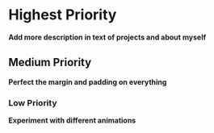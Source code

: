 # Highest Priority
**Add more description in text of projects and about myself**
## Medium Priority
**Perfect the margin and padding on everything**
### Low Priority
**Experiment with different animations**
